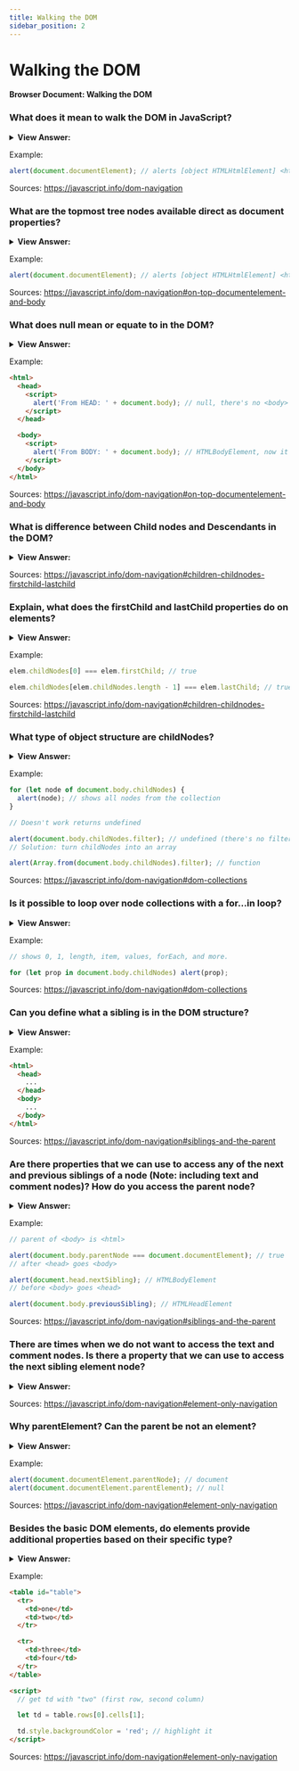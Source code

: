```yaml
---
title: Walking the DOM
sidebar_position: 2
---
```


# Walking the DOM

**Browser Document: Walking the DOM**

<head>
  <title>Walking the DOM - JavaScript Interview Questions & Answers</title>
  <meta charSet="utf-8" />
</head>

### What does it mean to walk the DOM in JavaScript?

<details>
  <summary><strong>View Answer:</strong></summary>
  <div>
  <div><strong>Interview Response:</strong> The DOM allows us to do anything with elements and their contents, but first we need to reach the corresponding DOM object. This step through process is commonly referred to as walking the DOM. All operations on the DOM start with the document object. That is the main “entry point” to DOM. From it we can access any node.
</div>
  </div>
</details>

Example:

```js
alert(document.documentElement); // alerts [object HTMLHtmlElement] <html> node
```

Sources: <https://javascript.info/dom-navigation>

### What are the topmost tree nodes available direct as document properties?

<details>
  <summary><strong>View Answer:</strong></summary>
  <div>
  <div><strong>Interview Response:</strong> The topmost tree nodes are available directly as document properties including the html, body, and head nodes document nodes.</div><br />
  <div><strong>Technical Response:</strong> The topmost tree nodes are available directly as document properties including the html, body, and head nodes document nodes. The topmost document node is document.documentElement. That is the DOM node of the &#8249;html&#8250; tag. Another widely used DOM node is the &#8249;body&#8250; element – document.body. The &#8249;head&#8250; tag is available as document.head. Any node beyond are part of the body node.
  </div>
  </div>
</details>

Example:

```js
alert(document.documentElement); // alerts [object HTMLHtmlElement] <html> node
```

Sources: <https://javascript.info/dom-navigation#on-top-documentelement-and-body>

### What does null mean or equate to in the DOM?

<details>
  <summary><strong>View Answer:</strong></summary>
  <div>
  <div><strong>Interview Response:</strong> In the DOM, the null value means “doesn’t exist” or “no such node”. A script cannot access an element that does not exist at the moment of execution. In particular, if a script is inside &#8249;head&#8250;, then document.body is unavailable, because the browser did not read it yet.
</div>
  </div>
</details>

Example:

```html
<html>
  <head>
    <script>
      alert('From HEAD: ' + document.body); // null, there's no <body> yet
    </script>
  </head>

  <body>
    <script>
      alert('From BODY: ' + document.body); // HTMLBodyElement, now it exists
    </script>
  </body>
</html>
```

Sources: <https://javascript.info/dom-navigation#on-top-documentelement-and-body>

### What is difference between Child nodes and Descendants in the DOM?

<details>
  <summary><strong>View Answer:</strong></summary>
  <div>
  <div><strong>Interview Response:</strong> In the DOM, a child node is a direct child of the given parent. Descendants are all elements that are nested in the given one, including children, their children and so on.
</div>
  </div>
</details>

Sources: <https://javascript.info/dom-navigation#children-childnodes-firstchild-lastchild>

### Explain, what does the firstChild and lastChild properties do on elements?

<details>
  <summary><strong>View Answer:</strong></summary>
  <div>
  <div><strong>Interview Response:</strong> The firstChild and lastChild element properties give fast access to the first and last children of a parent element.</div><br />
  <div><strong>Technical Response:</strong> The firstChild and lastChild element properties give fast access to the first and last children of a parent element. Using the firstChild and lastChild are considered shorthand properties. The childNodes property can also be used to interact with the nodes using the bracket notation. There’s also a special function elem.hasChildNodes() to check whether there are any child nodes.
  </div>
  </div>
</details>

Example:

```js
elem.childNodes[0] === elem.firstChild; // true

elem.childNodes[elem.childNodes.length - 1] === elem.lastChild; // true
```

Sources: <https://javascript.info/dom-navigation#children-childnodes-firstchild-lastchild>

### What type of object structure are childNodes?

<details>
  <summary><strong>View Answer:</strong></summary>
  <div>
  <div><strong>Interview Response:</strong> Child nodes make of a structure that is like an Array. In simple terms, its a special array-like iterable object that we can loop over.</div><br />
  <div><strong>Technical Response:</strong> The childNodes looks like an array, but it is not an array, but rather a collection (a special array-like iterable object). This allows us to iterate over the childNodes using a for…of loop, which consequential. That is because it is iterable (provides the Symbol.iterator property, as required). Since, its an array like object we do not get all the benefits of arrays like the filter and map methods directly. However, there is a solution that we can use by invoking Array.from() and turning the childNodes into an array.
  </div>
  </div>
</details>

Example:

```js
for (let node of document.body.childNodes) {
  alert(node); // shows all nodes from the collection
}

// Doesn't work returns undefined

alert(document.body.childNodes.filter); // undefined (there's no filter method!)
// Solution: turn childNodes into an array

alert(Array.from(document.body.childNodes).filter); // function
```

Sources: <https://javascript.info/dom-navigation#dom-collections>

### Is it possible to loop over node collections with a for…in loop?

<details>
  <summary><strong>View Answer:</strong></summary>
  <div>
  <div><strong>Interview Response:</strong> Yes, technically you can loop over collections with a for…in loop, but it is not recommended. The for..in loop iterates over all enumerable properties. And collections have some “extra” rarely used properties that we usually do not want to get like entries, forEach, and keys.
</div>
  </div>
</details>

Example:

```js
// shows 0, 1, length, item, values, forEach, and more.

for (let prop in document.body.childNodes) alert(prop);
```

Sources: <https://javascript.info/dom-navigation#dom-collections>

### Can you define what a sibling is in the DOM structure?

<details>
  <summary><strong>View Answer:</strong></summary>
  <div>
  <div><strong>Interview Response:</strong> Siblings are nodes that are children of the same parent. An example of this is the head and body nodes that are siblings and both children of the html node. The &#8249;body>&#8250; is said to be the “next” or “right” sibling of &#8249;head&#8250;, and the &#8249;head&#8250; is said to be the “previous” or “left” sibling of &#8249;body&#8250;.
</div>
  </div>
</details>

Example:

```html
<html>
  <head>
    ...
  </head>
  <body>
    ...
  </body>
</html>
```

Sources: <https://javascript.info/dom-navigation#siblings-and-the-parent>

### Are there properties that we can use to access any of the next and previous siblings of a node (Note: including text and comment nodes)? How do you access the parent node?

<details>
  <summary><strong>View Answer:</strong></summary>
  <div>
  <div><strong>Interview Response:</strong> Yes, the next sibling can be accessed via the nextSibling property and the previous sibling node can be accessed via the previousSibling property. The parent node is accessed via the parentNode property. It should be noted that using these properties allows direct access to all nodes including the text and comment nodes.
</div>
  </div>
</details>

Example:

```js
// parent of <body> is <html>

alert(document.body.parentNode === document.documentElement); // true
// after <head> goes <body>

alert(document.head.nextSibling); // HTMLBodyElement
// before <body> goes <head>

alert(document.body.previousSibling); // HTMLHeadElement
```

Sources: <https://javascript.info/dom-navigation#siblings-and-the-parent>

### There are times when we do not want to access the text and comment nodes. Is there a property that we can use to access the next sibling element node?

<details>
  <summary><strong>View Answer:</strong></summary>
  <div>
  <div><strong>Interview Response:</strong> Yes when we are interested in only accessing element nodes. There are properties that serve that purpose for both the previous and the next sibling element nodes. For, the next sibling element node we can use nextElementSibling and the previous element node we use previousElementSibling. This is commonly referred to as element-only navigation.
</div>
  </div>
</details>

Sources: <https://javascript.info/dom-navigation#element-only-navigation>

### Why parentElement? Can the parent be not an element?

<details>
  <summary><strong>View Answer:</strong></summary>
  <div>
  <div><strong>Interview Response:</strong> The parent may not be an element when we are calling parentElement on the document.documentElement which is the first node of the document. It will return null, but we can access it using the parentNode property as an alternative.</div><br />
  <div><strong>Technical Response:</strong> The parentElement property returns the “element” parent, while parentNode returns “any node” parent. These properties are usually the same: they both get the parent. With the one exception of document.documentElement that refers to the first node in the document where there is no parent element. The reason is that the root node document.documentElement &#8249;html&#8250; has document as its parent. But document is not an element node, so parentNode returns it and parentElement does not.
  </div>
  </div>
</details>

Example:

```js
alert(document.documentElement.parentNode); // document
alert(document.documentElement.parentElement); // null
```

Sources: <https://javascript.info/dom-navigation#element-only-navigation>

### Besides the basic DOM elements, do elements provide additional properties based on their specific type?

<details>
  <summary><strong>View Answer:</strong></summary>
  <div>
  <div><strong>Interview Response:</strong> There are several DOM elements that provide additional properties. For example, the table element provides the row, caption, tBodies and other properties that we can access.</div><br />
  <div><strong>Technical Response:</strong> Certain types of DOM elements may provide additional properties, specific to their type, for convenience. A good example of this is table elements that provide table.rows, table.caption, table.tBodies, and additional properties that we can access. The table.rows property is a collection of &#8249;tr&#8250; elements of a table that we can modify via the DOM. We can highlight or change the text as an example. There are also additional navigation properties for HTML forms.
  </div>
  </div>
</details>

Example:

```html
<table id="table">
  <tr>
    <td>one</td>
    <td>two</td>
  </tr>

  <tr>
    <td>three</td>
    <td>four</td>
  </tr>
</table>

<script>
  // get td with "two" (first row, second column)

  let td = table.rows[0].cells[1];

  td.style.backgroundColor = 'red'; // highlight it
</script>
```

Sources: <https://javascript.info/dom-navigation#element-only-navigation>
